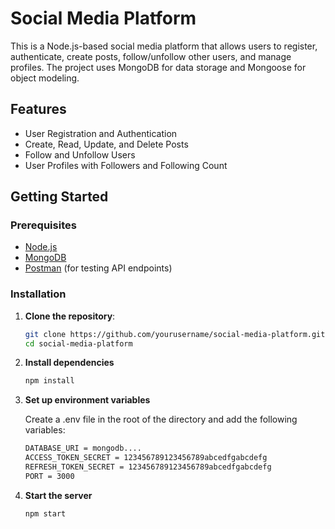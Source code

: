 # Social Media Platform

This is a Node.js-based social media platform that allows users to register, authenticate, create posts, follow/unfollow other users, and manage profiles. The project uses MongoDB for data storage and Mongoose for object modeling.

## Features

- User Registration and Authentication
- Create, Read, Update, and Delete Posts
- Follow and Unfollow Users
- User Profiles with Followers and Following Count

## Getting Started

### Prerequisites

- [Node.js](https://nodejs.org/)
- [MongoDB](https://www.mongodb.com/)
- [Postman](https://www.postman.com/) (for testing API endpoints)

### Installation

1. **Clone the repository**:

   ```bash
   git clone https://github.com/yourusername/social-media-platform.git
   cd social-media-platform
   ```

2. **Install dependencies**

   ```bash
   npm install
   ```

3. **Set up environment variables**

   Create a .env file in the root of the directory and add the following variables:

   ```bash
   DATABASE_URI = mongodb....
   ACCESS_TOKEN_SECRET = 123456789123456789abcedfgabcdefg
   REFRESH_TOKEN_SECRET = 123456789123456789abcedfgabcdefg
   PORT = 3000
   ```

4. **Start the server**

   ```bash
   npm start
   ```

